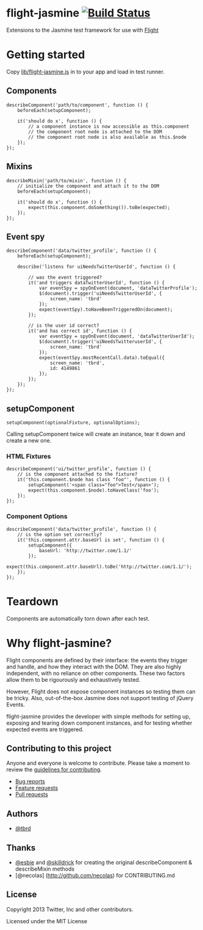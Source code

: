 flight-jasmine [![Build Status](https://travis-ci.org/twitter/flight-jasmine.png?branch=master)](http://travis-ci.org/twitter/flight-jasmine)
==============

Extensions to the Jasmine test framework for use with [Flight](https://github.com/twitter/flight)

# Getting started

Copy [lib/flight-jasmine.js](lib/flight-jasmine.js) in to your app and load in test runner.

## Components
    describeComponent('path/to/component', function () {
        beforeEach(setupComponent);

        it('should do x', function () {
            // a component instance is now accessible as this.component
            // the component root node is attached to the DOM
            // the component root node is also available as this.$node
        });
    });

## Mixins
    describeMixin('path/to/mixin', function () {
        // initialize the component and attach it to the DOM
        beforeEach(setupComponent);

        it('should do x', function () {
            expect(this.component.doSomething()).toBe(expected);
        });
    });

## Event spy
    describeComponent('data/twitter_profile', function () {
        beforeEach(setupComponent);

        describe('listens for uiNeedsTwitterUserId', function () {

            // was the event triggered?
            it('and triggers dataTwitterUserId', function () {
                var eventSpy = spyOnEvent(document, 'dataTwitterProfile');
                $(document).trigger('uiNeedsTwitterUserId', {
                    screen_name: 'tbrd'
                });
                expect(eventSpy).toHaveBeenTriggeredOn(document);
            });

            // is the user id correct?
            it('and has correct id', function () {
                var eventSpy = spyOnEvent(document, 'dataTwitterUserId');
                $(document).trigger('uiNeedsTwitteruserId', {
                    screen_name: 'tbrd'
                });
                expect(eventSpy.mostRecentCall.data).toEqual({
                    screen_name: 'tbrd',
                    id: 4149861
                });
            });
        });
    });

## setupComponent

    setupComponent(optionalFixture, optionalOptions);

Calling setupComponent twice will create an instance, tear it down and create a new one.

### HTML Fixtures
    describeComponent('ui/twitter_profile', function () {
        // is the component attached to the fixture?
        it('this.component.$node has class "foo"', function () {
            setupComponent('<span class="foo">Test</span>');
            expect(this.component.$node).toHaveClass('foo');
        });
    });

### Component Options
    describeComponent('data/twitter_profile', function () {
        // is the option set correctly?
        it('this.component.attr.baseUrl is set', function () {
            setupComponent({
                baseUrl: 'http://twitter.com/1.1/'
            });
            expect(this.component.attr.baseUrl).toBe('http://twitter.com/1.1/');
        });
    });

# Teardown

Components are automatically torn down after each test.

# Why flight-jasmine?

Flight components are defined by their interface: the events they trigger and handle, and how they interact with the DOM. They are also highly independent, with no reliance on other components. These two factors allow them to be rigourously and exhaustively tested.

However, Flight does not expose component instances so testing them can be tricky. Also, out-of-the-box Jasmine does not support testing of jQuery Events.

flight-jasmine provides the developer with simple methods for setting up, exposing and tearing down component instances, and for testing whether expected events are triggered.


## Contributing to this project

Anyone and everyone is welcome to contribute. Please take a moment to
review the [guidelines for contributing](CONTRIBUTING.md).

* [Bug reports](CONTRIBUTING.md#bugs)
* [Feature requests](CONTRIBUTING.md#features)
* [Pull requests](CONTRIBUTING.md#pull-requests)

## Authors

+ [@tbrd](http://github.com/tbrd)

## Thanks

+ [@esbie](http://github.com/esbie) and [@skilldrick](http://github.com/skilldrick) for creating the original describeComponent & describeMixin methods
+ [@necolas] (http://github.com/necolas) for CONTRIBUTING.md

## License
Copyright 2013 Twitter, Inc and other contributors.

Licensed under the MIT License
